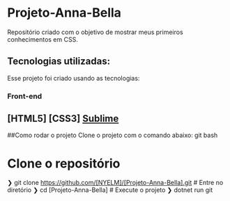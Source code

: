 # Projeto-Anna-Bella
Repositório criado com o objetivo de mostrar meus primeiros conhecimentos em CSS.
## Tecnologias utilizadas:
Esse projeto foi criado usando as tecnologias:
### Front-end

[HTML5]
[CSS3]
[Sublime](https://www.sublimetext.com/)
---
##Como rodar o projeto
Clone o projeto com o comando abaixo:
git bash
  # Clone o repositório
  ❯ git clone 
https://github.com/[NYELM]/[Projeto-Anna-Bella].git
	# Entre no diretório
  ❯ cd [Projeto-Anna-Bella]
	# Execute o projeto
  ❯ dotnet run
git
